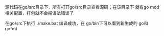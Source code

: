 
源代码在go/src目录下，所有打开go/src目录查看源码；在该目录下 就有go mod相关配置，打包就不会报语法错误了

在go/src下执行 ./make.bat 编译成功，在 go/bin下可以看到新生成的 go和gofmt 